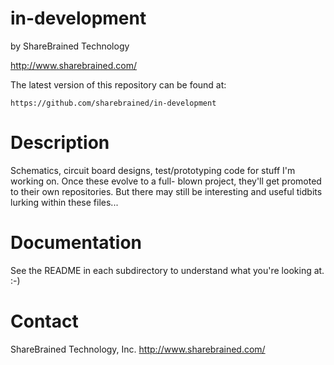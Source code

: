 in-development
==============

by ShareBrained Technology

http://www.sharebrained.com/

The latest version of this repository can be found at:

    https://github.com/sharebrained/in-development

Description
===========

Schematics, circuit board designs, test/prototyping code
for stuff I'm working on. Once these evolve to a full-
blown project, they'll get promoted to their own
repositories. But there may still be interesting and
useful tidbits lurking within these files...

Documentation
=============

See the README in each subdirectory to understand what
you're looking at. :-)

Contact
=======

ShareBrained Technology, Inc.
http://www.sharebrained.com/
